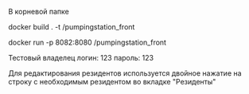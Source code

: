 В корневой папке

docker build . -t <username>/pumpingstation_front

docker run -p 8082:8080 <username>/pumpingstation_front
  
Тестовый владелец 
  логин: 123
  пароль: 123

Для редактирования резидентов используется двойное нажатие на строку с необходимым резидентом во вкладке "Резиденты"
